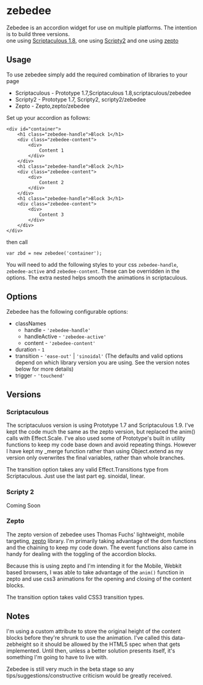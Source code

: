zebedee
=========

Zebedee is an accordion widget for use on multiple platforms.  The intention is to build three versions.  
one using [Scriptaculous 1.8](http://script.aculo.us), one using [Scripty2](http://scripty2.com) and one using [zepto](http://zeptojs.org)

Usage
-----

To use zebedee simply add the required combination of libraries to your page

* Scriptaculous - Prototype 1.7,Scriptaculous 1.8,scriptaculous/zebedee
* Scripty2 - Prototype 1.7, Scripty2, scripty2/zebedee
* Zepto - Zepto,zepto/zebedee

Set up your accordion as follows:

	<div id="container">
		<h1 class="zebedee-handle">Block 1</h1>
		<div class="zebedee-content">
			<div>
				Content 1
			</div>
		</div>
		<h1 class="zebedee-handle">Block 2</h1>
		<div class="zebedee-content">
			<div>
				Content 2
			</div>
		</div>
		<h1 class="zebedee-handle">Block 3</h1>
		<div class="zebedee-content">
			<div>
				Content 3
			</div>
		</div>
	</div>

then call

	var zbd = new zebedee('container');

You will need to add the following styles to your css `zebedee-handle`, `zebedee-active` and `zebedee-content`.  These can be overridden in 
the options.  The extra nested helps smooth the animations in scriptaculous.

Options
-------

Zebedee has the following configurable options:

* classNames
	+ handle \- `'zebedee-handle'`
	+ handleActive \- `'zebedee-active'`
	+ content \- `'zebedee-content'` 
* duration \- `1`
* transition \- `'ease-out'` | `'sinoidal'` (The defaults and valid options depend on which library version you are using.  See the version notes below for more details)
* trigger \- `'touchend'`

Versions
--------

### Scriptaculous ###
The scriptaculuos version is using Prototype 1.7 and Scriptaculous 1.9.  I've kept the code much the same as the zepto version, but replaced the anim() calls with Effect.Scale.
I've also used some of Prototype's built in utility functions to keep my code base down and avoid repeating things.  However I have kept my _merge function rather than using 
Object.extend as my version only overwrites the final variables, rather than whole branches.

The transition option takes any valid Effect.Transitions type from Scriptaculous.  Just use the last part eg. sinoidal, linear.

### Scripty 2 ###
Coming Soon

### Zepto ###
The zepto version of zebedee uses Thomas Fuchs' lightweight, mobile targeting, [zepto](http://zeptojs.org) library.  I'm primarily taking 
advantage of the dom functions and the chaining to keep my code down.  The event functions also came in handy for dealing with the toggling 
of the accordion blocks.

Because this is using zepto and I'm intending it for the Mobile, Webkit based browsers, I was able to take advantage of the `anim()` function
in zepto and use css3 animations for the opening and closing of the content blocks.

The transition option takes valid CSS3 transition types.
  
Notes
-----

I'm using a custom attribute to store the original height of the content blocks before they're shrunk to use the animation. I've called this data-zebheight so it should be allowed by the HTML5 spec when that gets implemented.  Until then, unless 
a better solution presents itself, it's something I'm going to have to live with. 

Zebedee is still very much in the beta stage so any tips/suggestions/constructive criticism would be greatly received. 